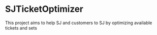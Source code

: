 # SJTicketOptimizer
This project aims to help SJ and customers to SJ by optimizing available tickets and sets
